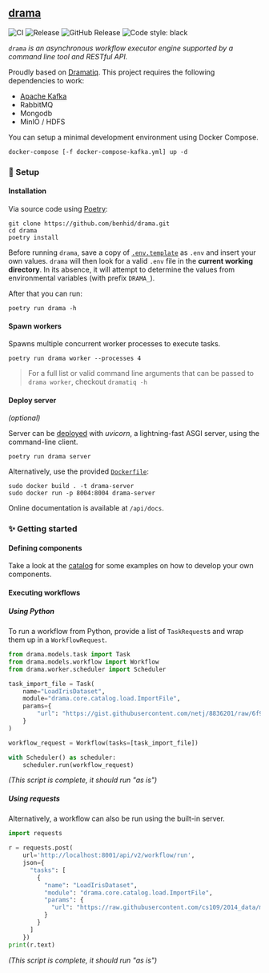 ## [drama](https://github.com/benhid/drama) 

![CI](https://github.com/benhid/drama/actions/workflows/ci.yml/badge.svg)
![Release](https://github.com/benhid/drama/actions/workflows/release.yml/badge.svg)
![GitHub Release](https://img.shields.io/github/release/benhid/drama.svg)
![Code style: black](https://img.shields.io/badge/code%20style-black-000000.svg)

*`drama` is an asynchronous workflow executor engine supported by a command line tool and RESTful API.*

Proudly based on [Dramatiq](https://dramatiq.io/). This project requires the following dependencies to work:

* [Apache Kafka](https://kafka.apache.org/)
* RabbitMQ
* Mongodb
* MinIO / HDFS

You can setup a minimal development environment using Docker Compose.

```commandline
docker-compose [-f docker-compose-kafka.yml] up -d
```

### 🚀 Setup 

#### Installation

Via source code using [Poetry](https://github.com/python-poetry/poetry):

```commandline
git clone https://github.com/benhid/drama.git
cd drama
poetry install
```

Before running `drama`, save a copy of [`.env.template`](.env.template) as `.env` and insert your own values. 
`drama` will then look for a valid `.env` file in the **current working directory**. In its absence, it will attempt to determine the values from environmental variables (with prefix `DRAMA_`).

After that you can run:

```commandline
poetry run drama -h
```

#### Spawn workers

Spawns multiple concurrent worker processes to execute tasks.

```commandline
poetry run drama worker --processes 4
```

> For a full list or valid command line arguments that can be passed to `drama worker`, checkout `dramatiq -h`

#### Deploy server 

_(optional)_

Server can be [deployed](https://fastapi.tiangolo.com/deployment/) with *uvicorn*, a lightning-fast ASGI server, using the command-line client.

```commandline
poetry run drama server
```

Alternatively, use the provided [`Dockerfile`](Dockerfile):

```commandline
sudo docker build . -t drama-server
sudo docker run -p 8004:8004 drama-server
```

Online documentation is available at `/api/docs`.

### ✨ Getting started

#### Defining components

Take a look at the [catalog](examples) for some examples on how to develop your own components.

#### Executing workflows

##### Using Python

To run a workflow from Python, provide a list of `TaskRequest`s and wrap them up in a `WorkflowRequest`.

```python
from drama.models.task import Task
from drama.models.workflow import Workflow
from drama.worker.scheduler import Scheduler

task_import_file = Task(
    name="LoadIrisDataset",
    module="drama.core.catalog.load.ImportFile",
    params={
        "url": "https://gist.githubusercontent.com/netj/8836201/raw/6f9306ad21398ea43cba4f7d537619d0e07d5ae3/iris.csv"
    }
)

workflow_request = Workflow(tasks=[task_import_file])

with Scheduler() as scheduler:
    scheduler.run(workflow_request)
```

_(This script is complete, it should run "as is")_

##### Using requests

Alternatively, a workflow can also be run using the built-in server.

```python
import requests

r = requests.post(
    url='http://localhost:8001/api/v2/workflow/run',
    json={
      "tasks": [
        {
          "name": "LoadIrisDataset",
          "module": "drama.core.catalog.load.ImportFile",
          "params": { 
            "url": "https://raw.githubusercontent.com/cs109/2014_data/master/countries.csv"
          }
        }
      ]
    })
print(r.text)
```

_(This script is complete, it should run "as is")_
